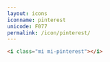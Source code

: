 ```yaml
---
layout: icons
iconname: pinterest
unicode: F077
permalink: /icon/pinterest/
---
```


``` html
<i class="mi mi-pinterest"></i>
```
